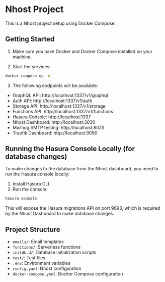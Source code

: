 # Nhost Project

This is a Nhost project setup using Docker Compose.

## Getting Started

1. Make sure you have Docker and Docker Compose installed on your machine.

2. Start the services:
```bash
docker-compose up -d
```

3. The following endpoints will be available:

- GraphQL API: http://localhost:1337/v1/graphql
- Auth API: http://localhost:1337/v1/auth
- Storage API: http://localhost:1337/v1/storage
- Functions API: http://localhost:1337/v1/functions
- Hasura Console: http://localhost:1337
- Nhost Dashboard: http://localhost:3030
- Mailhog SMTP testing: http://localhost:8025
- Traefik Dashboard: http://localhost:9090

## Running the Hasura Console Locally (for database changes)

To make changes to the database from the Nhost dashboard, you need to run the Hasura console locally:

1. Install Hasura CLI
2. Run the console:
```bash
hasura console
```

This will expose the Hasura migrations API on port 9693, which is required by the Nhost Dashboard to make database changes.

## Project Structure

- `emails/`: Email templates
- `functions/`: Serverless functions
- `initdb.d/`: Database initialization scripts
- `test/`: Test files
- `.env`: Environment variables
- `config.yaml`: Nhost configuration
- `docker-compose.yaml`: Docker Compose configuration 